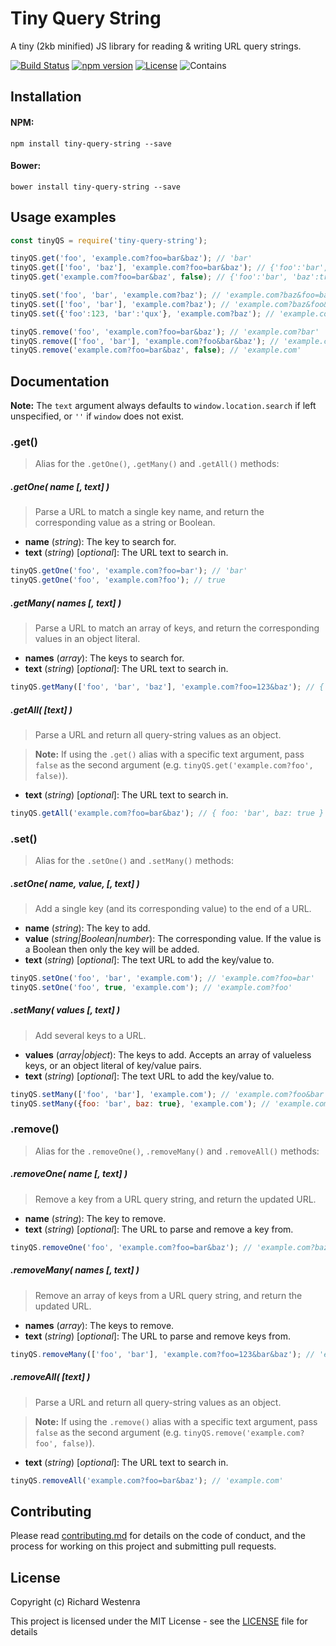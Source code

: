 # Tiny Query String

A tiny (2kb minified) JS library for reading & writing URL query strings.

[![Build Status](https://travis-ci.org/richardwestenra/tiny-query-string.svg?branch=master)](https://travis-ci.org/richardwestenra/tiny-query-string)
[![npm version](https://badge.fury.io/js/tiny-query-string.svg)](https://www.npmjs.com/package/tiny-query-string)
[![License](https://img.shields.io/badge/license-MIT%20License-blue.svg)](https://opensource.org/licenses/MIT)
![Contains](https://img.shields.io/badge/contains-badges-orange.svg)

## Installation

#### NPM:
```
npm install tiny-query-string --save
```

#### Bower:
```
bower install tiny-query-string --save
```

## Usage examples
```js
const tinyQS = require('tiny-query-string');

tinyQS.get('foo', 'example.com?foo=bar&baz'); // 'bar'
tinyQS.get(['foo', 'baz'], 'example.com?foo=bar&baz'); // {'foo':'bar', 'baz':true}
tinyQS.get('example.com?foo=bar&baz', false); // {'foo':'bar', 'baz':true}

tinyQS.set('foo', 'bar', 'example.com?baz'); // 'example.com?baz&foo=bar'
tinyQS.set(['foo', 'bar'], 'example.com?baz'); // 'example.com?baz&foo&bar'
tinyQS.set({'foo':123, 'bar':'qux'}, 'example.com?baz'); // 'example.com?baz&foo=123&bar=qux'

tinyQS.remove('foo', 'example.com?foo=bar&baz'); // 'example.com?bar'
tinyQS.remove(['foo', 'bar'], 'example.com?foo&bar&baz'); // 'example.com?baz'
tinyQS.remove('example.com?foo=bar&baz', false); // 'example.com'
```

## Documentation

**Note:** The `text` argument always defaults to `window.location.search` if left unspecified, or `''` if `window` does not exist.

### .get()
> Alias for the `.getOne()`, `.getMany()` and `.getAll()` methods:

##### .getOne( name [, text] )
> Parse a URL to match a single key name, and return the corresponding value as a string or Boolean.

- **name** (_string_): The key to search for.
- **text** (_string_) [_optional_]: The URL text to search in.
```js
tinyQS.getOne('foo', 'example.com?foo=bar'); // 'bar'
tinyQS.getOne('foo', 'example.com?foo'); // true
```

##### .getMany( names [, text] )
> Parse a URL to match an array of keys, and return the corresponding values in an object literal.

- **names** (_array_): The keys to search for.
- **text** (_string_) [_optional_]: The URL text to search in.
```js
tinyQS.getMany(['foo', 'bar', 'baz'], 'example.com?foo=123&baz'); // { foo: '123', bar: false, baz: true }
```

##### .getAll( [text] )
> Parse a URL and return all query-string values as an object.

> **Note:** If using the `.get()` alias with a specific text argument, pass `false` as the second argument (e.g. `tinyQS.get('example.com?foo', false)`).

- **text** (_string_) [_optional_]: The URL text to search in.
```js
tinyQS.getAll('example.com?foo=bar&baz'); // { foo: 'bar', baz: true }
```

### .set()
> Alias for the `.setOne()` and `.setMany()` methods:

##### .setOne( name, value, [, text] )
> Add a single key (and its corresponding value) to the end of a URL.

- **name** (_string_): The key to add.
- **value** (_string|Boolean|number_): The corresponding value. If the value is a Boolean then only the key will be added.
- **text** (_string_) [_optional_]: The text URL to add the key/value to.
```js
tinyQS.setOne('foo', 'bar', 'example.com'); // 'example.com?foo=bar'
tinyQS.setOne('foo', true, 'example.com'); // 'example.com?foo'
```

##### .setMany( values [, text] )
> Add several keys to a URL.

- **values** (_array|object_): The keys to add. Accepts an array of valueless keys, or an object literal of key/value pairs.
- **text** (_string_) [_optional_]: The text URL to add the key/value to.
```js
tinyQS.setMany(['foo', 'bar'], 'example.com'); // 'example.com?foo&bar'
tinyQS.setMany({foo: 'bar', baz: true}, 'example.com'); // 'example.com?foo=bar&baz'
```

### .remove()
> Alias for the `.removeOne()`, `.removeMany()` and `.removeAll()` methods:


##### .removeOne( name [, text] )
> Remove a key from a URL query string, and return the updated URL.

- **name** (_string_): The key to remove.
- **text** (_string_) [_optional_]: The URL to parse and remove a key from.
```js
tinyQS.removeOne('foo', 'example.com?foo=bar&baz'); // 'example.com?baz'
```

##### .removeMany( names [, text] )
> Remove an array of keys from a URL query string, and return the updated URL.

- **names** (_array_): The keys to remove.
- **text** (_string_) [_optional_]: The URL to parse and remove keys from.
```js
tinyQS.removeMany(['foo', 'bar'], 'example.com?foo=123&bar&baz'); // 'example.com?baz'
```

##### .removeAll( [text] )
> Parse a URL and return all query-string values as an object.

> **Note:** If using the `.remove()` alias with a specific text argument, pass `false` as the second argument (e.g. `tinyQS.remove('example.com?foo', false)`).

- **text** (_string_) [_optional_]: The URL text to search in.
```js
tinyQS.removeAll('example.com?foo=bar&baz'); // 'example.com'
```


## Contributing

Please read [contributing.md](contributing.md) for details on the code of conduct, and the process for working on this project and submitting pull requests.


## License

Copyright (c) Richard Westenra

This project is licensed under the MIT License - see the [LICENSE](LICENSE) file for details
